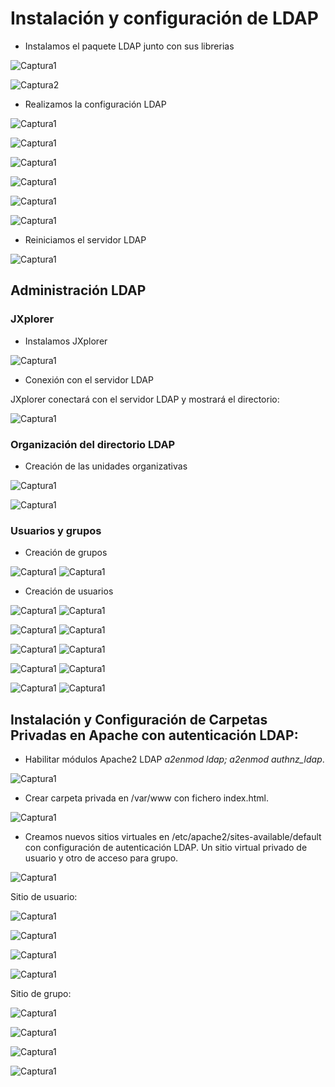 # Instalación y configuración de LDAP
* Instalamos el paquete LDAP junto con sus librerias

![Captura1](img/Screenshot_1.png)

![Captura2](img/Screenshot_2.png)

* Realizamos la configuración LDAP

![Captura1](img/Screenshot_8.png)

![Captura1](img/Screenshot_3.png)

![Captura1](img/Screenshot_4.png)

![Captura1](img/Screenshot_5.png)

![Captura1](img/Screenshot_6.png)

![Captura1](img/Screenshot_7.png)

* Reiniciamos el servidor LDAP

![Captura1](img/Screenshot_9.png)

## Administración LDAP

### JXplorer

* Instalamos JXplorer

![Captura1](img/Screenshot_10.png)


* Conexión con el servidor LDAP

JXplorer conectará con el servidor LDAP y mostrará el directorio:

![Captura1](img/Screenshot_11.png)

### Organización del directorio LDAP

* Creación de las unidades organizativas

![Captura1](img/Screenshot_12.png)

![Captura1](img/Screenshot_13.png)

### Usuarios y grupos

* Creación de grupos

![Captura1](img/Screenshot_14.png)
![Captura1](img/Screenshot_15.png)

* Creación de usuarios

![Captura1](img/Screenshot_16.png)
![Captura1](img/Screenshot_17.png)

![Captura1](img/Screenshot_18.png)
![Captura1](img/Screenshot_19.png)

![Captura1](img/Screenshot_20.png)
![Captura1](img/Screenshot_21.png)

![Captura1](img/Screenshot_22.png)
![Captura1](img/Screenshot_23.png)

![Captura1](img/Screenshot_24.png)
![Captura1](img/Screenshot_25.png)

## Instalación y Configuración de Carpetas Privadas en Apache con autenticación LDAP:

* Habilitar módulos Apache2 LDAP  *a2enmod ldap; a2enmod
authnz_ldap*.

![Captura1](img/Screenshot_26.png)

* Crear carpeta privada en /var/www con fichero index.html.

![Captura1](img/Screenshot_27.png)

* Creamos nuevos sitios virtuales en /etc/apache2/sites-available/default  con  configuración  de autenticación  LDAP. Un sitio virtual privado de usuario y otro de acceso para grupo.

![Captura1](img/hosts.png)

Sitio de usuario:

![Captura1](img/users.png)

![Captura1](img/Screenshot_27.png)

![Captura1](img/acceso-usuario.png)

![Captura1](img/user-config.png)


Sitio de grupo:

![Captura1](img/groups.png)

![Captura1](img/contraseña-grupos.png)

![Captura1](img/acceso-miempresa.png)

![Captura1](img/miempresa.png)
